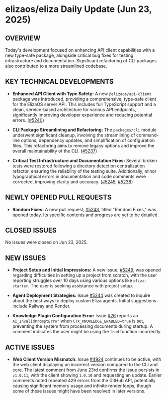 # elizaos/eliza Daily Update (Jun 23, 2025)

## OVERVIEW 
Today's development focused on enhancing API client capabilities with a new type-safe package, alongside critical bug fixes for testing infrastructure and documentation. Significant refactoring of CLI packages also contributed to a more streamlined codebase.

## KEY TECHNICAL DEVELOPMENTS

*   **Enhanced API Client with Type Safety:** A new `@elizaos/api-client` package was introduced, providing a comprehensive, type-safe client for the ElizaOS server API. This includes full TypeScript support and a clean, service-based architecture for various API endpoints, significantly improving developer experience and reducing potential errors. ([#5240](https://github.com/elizaos/eliza/pull/5240))

*   **CLI Package Streamlining and Refactoring:** The `packages/cli` module underwent significant cleanup, involving the streamlining of command-line options, dependency updates, and simplification of configuration files. This refactoring aims to remove legacy options and improve the overall maintainability of the CLI. ([#5237](https://github.com/elizaos/eliza/pull/5237))

*   **Critical Test Infrastructure and Documentation Fixes:** Several broken tests were restored following a directory detection centralization refactor, ensuring the reliability of the testing suite. Additionally, minor typographical errors in documentation and code comments were corrected, improving clarity and accuracy. ([#5245](https://github.com/elizaos/eliza/pull/5245), [#5238](https://github.com/elizaos/eliza/pull/5238))

## NEWLY OPENED PULL REQUESTS

*   **Random Fixes:** A new pull request, [#5243](https://github.com/elizaos/eliza/pull/5243), titled "Random Fixes," was opened today. Its specific contents and progress are yet to be detailed.

## CLOSED ISSUES

No issues were closed on Jun 23, 2025.

## NEW ISSUES

*   **Project Setup and Initial Impressions:** A new issue, [#5249](https://github.com/elizaos/eliza/issues/5249), was opened regarding difficulties in setting up a project from scratch, with the user reporting struggles over 10 days using various options like `eliza-starter`. The user is seeking assistance with project setup.

*   **Agent Deployment Strategies:** Issue [#5244](https://github.com/elizaos/eliza/issues/5244) was created to inquire about the best ways to deploy custom Eliza agents. Initial suggestions include Railway and Render.

*   **Knowledge Plugin Configuration Error:** Issue [#26](https://github.com/elizaos/eliza/issues/26) reports an `AI_InvalidPromptError` when `CTX_KNOWLEDGE_ENABLED=true` is set, preventing the system from processing documents during startup. A comment indicates the user might be using the `load` function incorrectly.

## ACTIVE ISSUES

*   **Web Client Version Mismatch:** Issue [#4924](https://github.com/elizaos/eliza/issues/4924) continues to be active, with the web client displaying an incorrect version compared to the CLI and core. The latest comment from June 23rd confirms the issue persists in `v1.0.11`, with the client showing `1.0.10` and requesting an update. Earlier comments noted repeated 429 errors from the GitHub API, potentially causing significant memory usage and infinite render loops, though some of these issues might have been resolved in later versions.